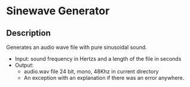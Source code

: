 # Sinewave Generator

## Description

Generates an audio wave file with pure sinusoidal sound.

- Input: sound frequency in Hertzs and a length of the file in seconds
- Output:
  - audio.wav file 24 bit, mono, 48Khz in current directory
  - An exception with an explanation if there was an error anywhere.
